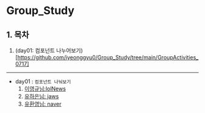# Group_Study

## 1. 목차

1. (day01: 컴포넌트 나누어보기)[https://github.com/iyeonggyu0/Group_Study/tree/main/GroupActivities_0717]

---

- day01 : `컴포넌트 나눠보기`
  1.  [이영규님:lolNews](https://github.com/iyeonggyu0/Group_Study/commit/6443e17ab49be763e9331c8bf50fc9b06751071f)
  2.  [유하은님: jaws](https://github.com/iyeonggyu0/Group_Study/tree/main/GroupActivities_0717/jaws_yhe)
  3.  [유환영님: naver](https://github.com/iyeonggyu0/Group_Study/tree/main/GroupActivities_0717/naver_hwanyoung)
